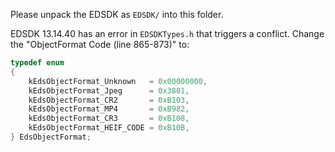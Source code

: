 Please unpack the EDSDK as `EDSDK/` into this folder.

EDSDK 13.14.40 has an error in `EDSDKTypes.h` that triggers a conflict.
Change the "ObjectFormat Code (line 865-873)" to:

```cpp
typedef enum
{
    kEdsObjectFormat_Unknown   = 0x00000000,
    kEdsObjectFormat_Jpeg      = 0x3801,
    kEdsObjectFormat_CR2       = 0xB103,
    kEdsObjectFormat_MP4       = 0xB982,
    kEdsObjectFormat_CR3       = 0xB108,
    kEdsObjectFormat_HEIF_CODE = 0xB10B,
} EdsObjectFormat;
```
